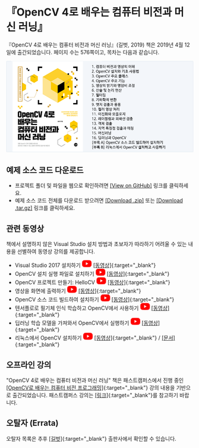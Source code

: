 # 『OpenCV 4로 배우는 컴퓨터 비전과 머신 러닝』

『OpenCV 4로 배우는 컴퓨터 비전과 머신 러닝』(길벗, 2019) 책은 2019년 4월 12일에 출간되었습니다. 페이지 수는 576쪽이고, 목차는 다음과 같습니다.

[![Title](title_contents.png)](http://www.yes24.com/Product/Goods/71829618)

## 예제 소스 코드 다운로드

* 프로젝트 폴더 및 파일을 웹으로 확인하려면 [[View on GitHub]](https://github.com/sunkyoo/opencv4cvml) 링크를 클릭하세요.
* 예제 소스 코드 전체를 다운로드 받으려면 [[Download .zip]](https://github.com/sunkyoo/opencv4cvml/zipball/master) 또는 [[Download .tar.gz]](https://github.com/sunkyoo/opencv4cvml/tarball/master) 링크를 클릭하세요.

## 관련 동영상

책에서 설명하지 않은 Visual Studio 설치 방법과 초보자가 따라하기 어려울 수 있는 내용을 선별하여 동영상 강의를 제공합니다.

* Visual Studio 2017 설치하기 [![Youtube](youtube_icon.png)](https://youtu.be/jzVNiMeVcvs) [[동영상]](https://youtu.be/jzVNiMeVcvs){:target="_blank"}
* OpenCV 설치 실행 파일로 설치하기 [![Youtube](youtube_icon.png)](https://youtu.be/HxDfGHwDSmc) [[동영상]](https://youtu.be/HxDfGHwDSmc){:target="_blank"}
* OpenCV 프로젝트 만들기: HelloCV [![Youtube](youtube_icon.png)](https://youtu.be/fKWQIPwNsc8) [[동영상]](https://youtu.be/fKWQIPwNsc8){:target="_blank"}
* 영상을 화면에 출력하기 [![Youtube](youtube_icon.png)](https://youtu.be/gcgScMU0XWE) [[동영상]](https://youtu.be/gcgScMU0XWE){:target="_blank"}
* OpenCV 소스 코드 빌드하여 설치하기 [![Youtube](youtube_icon.png)](https://youtu.be/ac75cFPYlOQ) [[동영상]](https://youtu.be/ac75cFPYlOQ){:target="_blank"}
* 텐서플로로 필기체 인식 학습하고 OpenCV에서 사용하기 [![Youtube](youtube_icon.png)](https://youtu.be/4FLAp9nXlyo) [[동영상]](https://youtu.be/4FLAp9nXlyo){:target="_blank"}
* 딥러닝 학습 모델을 가져와서 OpenCV에서 실행하기 [![Youtube](youtube_icon.png)](https://youtu.be/DteTXf4_pcA) [[동영상]](https://youtu.be/DteTXf4_pcA){:target="_blank"}
* 리눅스에서 OpenCV 설치하기 [![Youtube](youtube_icon.png)](https://youtu.be/3RcQf0hJdFM) [[동영상]](https://youtu.be/3RcQf0hJdFM){:target="_blank"} / [[문서]](OpenCV4Linux.md){:target="_blank"}

## 오프라인 강의

"OpenCV 4로 배우는 컴퓨터 비전과 머신 러닝" 책은 패스트캠퍼스에서 진행 중인 [[OpenCV로 배우는 컴퓨터 비전 프로그래밍]](https://www.fastcampus.co.kr/dev_camp_cvocv/){:target="_blank"} 강의 내용을 기반으로 출간되었습니다. 패스트캠퍼스 강의는 [[링크]](https://www.fastcampus.co.kr/dev_camp_cvocv/){:target="_blank"}를 참고하기 바랍니다.

## 오탈자 (Errata)

오탈자 목록은 추후 [[길벗]](https://www.gilbut.co.kr/book/view?bookcode=BN002402){:target="_blank"} 출판사에서 확인할 수 있습니다.
